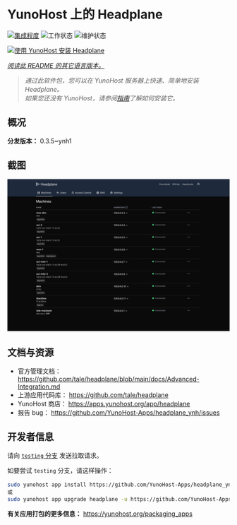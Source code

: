 <!--
注意：此 README 由 <https://github.com/YunoHost/apps/tree/master/tools/readme_generator> 自动生成
请勿手动编辑。
-->

# YunoHost 上的 Headplane

[![集成程度](https://apps.yunohost.org/badge/integration/headplane)](https://ci-apps.yunohost.org/ci/apps/headplane/)
![工作状态](https://apps.yunohost.org/badge/state/headplane)
![维护状态](https://apps.yunohost.org/badge/maintained/headplane)

[![使用 YunoHost 安装 Headplane](https://install-app.yunohost.org/install-with-yunohost.svg)](https://install-app.yunohost.org/?app=headplane)

*[阅读此 README 的其它语言版本。](./ALL_README.md)*

> *通过此软件包，您可以在 YunoHost 服务器上快速、简单地安装 Headplane。*  
> *如果您还没有 YunoHost，请参阅[指南](https://yunohost.org/install)了解如何安装它。*

## 概况



**分发版本：** 0.3.5~ynh1

## 截图

![Headplane 的截图](./doc/screenshots/screenshot.png)

## 文档与资源

- 官方管理文档： <https://github.com/tale/headplane/blob/main/docs/Advanced-Integration.md>
- 上游应用代码库： <https://github.com/tale/headplane>
- YunoHost 商店： <https://apps.yunohost.org/app/headplane>
- 报告 bug： <https://github.com/YunoHost-Apps/headplane_ynh/issues>

## 开发者信息

请向 [`testing` 分支](https://github.com/YunoHost-Apps/headplane_ynh/tree/testing) 发送拉取请求。

如要尝试 `testing` 分支，请这样操作：

```bash
sudo yunohost app install https://github.com/YunoHost-Apps/headplane_ynh/tree/testing --debug
或
sudo yunohost app upgrade headplane -u https://github.com/YunoHost-Apps/headplane_ynh/tree/testing --debug
```

**有关应用打包的更多信息：** <https://yunohost.org/packaging_apps>
